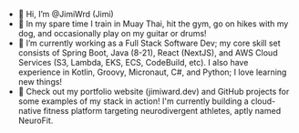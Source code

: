 - 👋 Hi, I’m @JimiWrd (Jimi)
- 👀 In my spare time I train in Muay Thai, hit the gym, go on hikes with my dog, and occasionally play on my guitar or drums!
- 🌱 I’m currently working as a Full Stack Software Dev; my core skill set consists of Spring Boot, Java (8-21), React (NextJS), and AWS Cloud Services (S3, Lambda, EKS, ECS, CodeBuild, etc). I also have experience in Kotlin, Groovy, Micronaut, C#, and Python; I love learning new things!
- 🔨 Check out my portfolio website (jimiward.dev) and GitHub projects for some examples of my stack in action! I'm currently building a cloud-native fitness platform targeting neurodivergent athletes, aptly named NeuroFit.

<!---
Jomm0/Jomm0 is a ✨ special ✨ repository because its `README.md` (this file) appears on your GitHub profile.
You can click the Preview link to take a look at your changes.
--->
